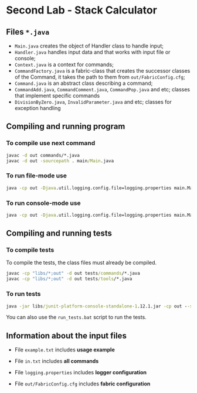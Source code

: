 # Second Lab - Stack Calculator
## Files `*.java`
- `Main.java` creates the object of Handler class to handle input;
- `Handler.java` handles input data and that works with input file or console;
- `Context.java` is a context for commands;
- `CommandFactory.java` is a fabric-class that creates the successor classes of the Command, it takes the path to them from `out/FabricConfig.cfg`;
- `Command.java` is an abstract class describing a command;
- `CommandAdd.java`, `CommandComment.java`, `CommandPop.java` and etc; classes that implement specific commands
- `DivisionByZero.java`, `InvalidParameter.java` and etc; classes for exception handling

## Compiling and running program
### To compile use next command
```cmd
javac -d out commands/*.java
javac -d out -sourcepath . main/Main.java
```
### To run file-mode use
```cmd
java -cp out -Djava.util.logging.config.file=logging.properties main.Main <input.txt>
```
### To run console-mode use
```cmd
java -cp out -Djava.util.logging.config.file=logging.properties main.Main
```

## Compiling and running tests
### To compile tests
To compile the tests, the class files must already be compiled.
```cmd
javac -cp "libs/*;out" -d out tests/commands/*.java
javac -cp "libs/*;out" -d out tests/tools/*.java
```
### To run tests
```cmd
java -jar libs/junit-platform-console-standalone-1.12.1.jar -cp out --scan-class-path
```
You can also use the `run_tests.bat` script to run the tests.

## Information about the input files
- File `example.txt` includes **usage example**
- File `in.txt` includes **all commands**

- File `logging.properties` includes **logger configuration**
- File `out/FabricConfig.cfg` includes **fabric configuration**
